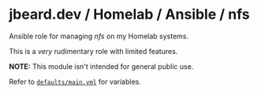 # jbeard.dev / Homelab / Ansible / nfs

Ansible role for managing _nfs_ on my Homelab systems.

This is a _very_ rudimentary role with limited features.

__NOTE:__ This module isn't intended for general public use.

Refer to [`defaults/main.yml`](defaults/main.yml) for variables.
